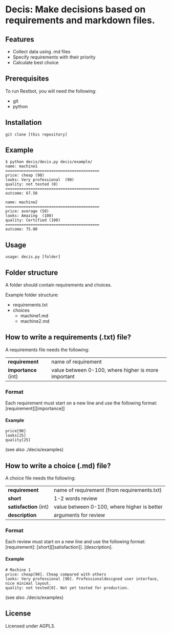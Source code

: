 # Decis: Make decisions based on requirements and markdown files.

## Features
- Collect data using .md files
- Specify requirements with their priority
- Calculate best choice

## Prerequisites
To run Restbot, you will need the following:
- git
- python

## Installation
```
git clone [this repository]
```

## Example
```
$ python decis/decis.py decis/example/
name: machine1
=========================================
price: cheap (90)
looks: Very professional  (90)
quality: not tested (0)
=========================================
outcome: 67.50

name: machine2
=========================================
price: average (50)
looks: Amazing  (100)
quality: Certified (100)
=========================================
outcome: 75.00
```

## Usage
```
usage: decis.py [folder]
```

## Folder structure
A folder should contain requirements and choices. 

Example folder structure:
- requirements.txt
- choices
  - machine1.md
  - machine2.md

## How to write a requirements (.txt) file?
A requirements file needs the following:

| | |
|-|-|
| **requirement** | name of requirement |
| **importance** (int) | value between 0-100, where higher is more important |

### Format
Each requirement must start on a new line and use the following format:
[requirement][[importance]]

#### Example
```
price[90]
looks[25]
quality[25]
```

(see also ./decis/examples)

## How to write a choice (.md) file?
A choice file needs the following:

| | |
|-|-|
| **requirement** | name of requirement (from requirements.txt) |
| **short** | 1-2 words review |
| **satisfaction** (int) | value between 0-100, where higher is better |
| **description** | arguments for review |

### Format
Each review must start on a new line and use the following format:
[requirement]: [short][[satisfaction]]. [description].

#### Example
```
# Machine 1
price: cheap[90]. Cheap compared with others 
looks: Very professional [90]. Professionaldesigned user interface, nice minimal layout.
quality: not tested[0]. Not yet tested for production.

```

(see also ./decis/examples)

## License
Licensed under AGPL3.
